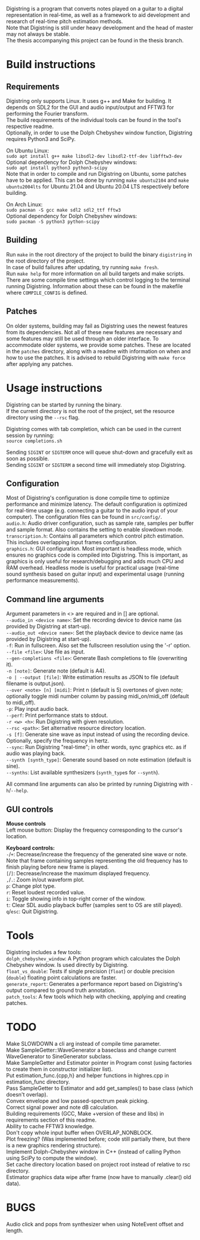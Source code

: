 Digistring is a program that converts notes played on a guitar to a digital representation in real-time, as well as a framework to aid development and research of real-time pitch estimation methods.  
Note that Digistring is still under heavy development and the head of master may not always be stable.  
The thesis accompanying this project can be found in the thesis branch.


# Build instructions
## Requirements
Digistring only supports Linux. It uses g++ and Make for building. It depends on SDL2 for the GUI and audio input/output and FFTW3 for performing the Fourier transform.  
The build requirements of the individual tools can be found in the tool's respective readme.  
Optionally, in order to use the Dolph Chebyshev window function, Digistring requires Python3 and SciPy.

On Ubuntu Linux:  
`sudo apt install g++ make libsdl2-dev libsdl2-ttf-dev libfftw3-dev`  
Optional dependency for Dolph Chebyshev windows:  
`sudo apt install python3 python3-scipy`  
Note that in order to compile and run Digistring on Ubuntu, some patches have to be applied. This can be done by running `make ubuntu2104` and `make ubuntu2004lts` for Ubuntu 21.04 and Ubuntu 20.04 LTS respectively before building.

On Arch Linux:  
`sudo pacman -S gcc make sdl2 sdl2_ttf fftw3`  
Optional dependency for Dolph Chebyshev windows:  
`sudo pacman -S python3 python-scipy`

## Building
Run `make` in the root directory of the project to build the binary `digistring` in the root directory of the project.  
In case of build failures after updating, try running `make fresh`.  
Run `make help` for more information on all build targets and make scripts.  
There are some compile time settings which control logging to the terminal running Digistring. Information about these can be found in the makefile where `COMPILE_CONFIG` is defined.

## Patches
On older systems, building may fail as Digistring uses the newest features from its dependencies. Not all of these new features are necessary and some features may still be used through an older interface. To accommodate older systems, we provide some patches. These are located in the `patches` directory, along with a readme with information on when and how to use the patches. It is advised to rebuild Digistring with `make force` after applying any patches.


# Usage instructions
Digistring can be started by running the binary.  
If the current directory is not the root of the project, set the resource directory using the `--rsc` flag.

Digistring comes with tab completion, which can be used in the current session by running:  
`source completions.sh`

Sending `SIGINT` or `SIGTERM` once will queue shut-down and gracefully exit as soon as possible.  
Sending `SIGINT` or `SIGTERM` a second time will immediately stop Digistring.

## Configuration
Most of Digistring's configuration is done compile time to optimize performance and minimize latency. The default configuration is optimized for real-time usage (e.g. connecting a guitar to the audio input of your computer). The configuration files can be found in `src/config/`.  
`audio.h`: Audio driver configuration, such as sample rate, samples per buffer and sample format. Also contains the setting to enable slowdown mode.  
`transcription.h`: Contains all parameters which control pitch estimation. This includes overlapping input frames configuration.  
`graphics.h`: GUI configuration. Most important is headless mode, which ensures no graphics code is compiled into Digistring. This is important, as graphics is only useful for research/debugging and adds much CPU and RAM overhead. Headless mode is useful for practical usage (real-time sound synthesis based on guitar input) and experimental usage (running performance measurements).

## Command line arguments
Argument parameters in <> are required and in [] are optional.  
`--audio_in <device name>`: Set the recording device to device name (as provided by Digistring at start-up).  
`--audio_out <device name>`: Set the playback device to device name (as provided by Digistring at start-up).  
`-f`: Run in fullscreen. Also set the fullscreen resolution using the '-r' option.  
`--file <file>`: Use file as input.  
`--gen-completions <file>`: Generate Bash completions to file (overwriting it).  
`-n [note]`: Generate note (default is A4).  
`-o | --output [file]`: Write estimation results as JSON to file (default filename is output.json).  
`--over <note> [n] [midi]`: Print n (default is 5) overtones of given note; optionally toggle midi number column by passing midi_on/midi_off (default to midi_off).  
`-p`: Play input audio back.  
`--perf`: Print performance stats to stdout.  
`-r <w> <h>`: Run Digistring with given resolution.  
`--rsc <path>`: Set alternative resource directory location.  
`-s [f]`: Generate sine wave as input instead of using the recording device. Optionally, specify the frequency in hertz.  
`--sync`: Run Digistring "real-time"; in other words, sync graphics etc. as if audio was playing back.  
`--synth [synth_type]`: Generate sound based on note estimation (default is sine).  
`--synths`: List available synthesizers (`synth_type`s for `--synth`).

All command line arguments can also be printed by running Digistring with `-h`/`--help`.

## GUI controls
**Mouse controls**  
Left mouse button: Display the frequency corresponding to the cursor's location.

**Keyboard controls:**  
`-`/`+`: Decrease/increase the frequency of the generated sine wave or note. Note that frame containing samples representing the old frequency has to finish playing before new frame is played.  
`[`/`]`: Decrease/increase the maximum displayed frequency.  
`,`/`.`: Zoom in/out waveform plot.  
`p`: Change plot type.  
`r`: Reset loudest recorded value.  
`i`: Toggle showing info in top-right corner of the window.  
`t`: Clear SDL audio playback buffer (samples sent to OS are still played).  
`q`/`esc`: Quit Digistring.


# Tools
Digistring includes a few tools:  
`dolph_chebyshev_window`: A Python program which calculates the Dolph Chebyshev window. Is used directly by Digistring.  
`float_vs_double`: Tests if single precision (`float`) or double precision (`double`) floating point calculations are faster.  
`generate_report`: Generates a performance report based on Digistring's output compared to ground truth annotation.  
`patch_tools`: A few tools which help with checking, applying and creating patches.


# TODO
Make SLOWDOWN a cli arg instead of compile time parameter.  
Make SampleGetter::WaveGenerator a baseclass and change current WaveGenerator to SineGenerator subclass.  
Make SampleGetter and Estimator pointer in Program const (using factories to create them in constructor initializer list).  
Put estimation_func.{cpp,h} and helper functions in highres.cpp in estimation_func directory.  
Pass SampleGetter to Estimator and add get_samples() to base class (which doesn't overlap).  
Convex envelope and low passed-spectrum peak picking.  
Correct signal power and note dB calculation.  
Building requirements (GCC, Make +version of these and libs) in requirements section of this readme.  
Ability to cache FFTW3 knowledge.  
Don't copy whole input buffer when OVERLAP_NONBLOCK.  
Plot freezing? (Was implemented before; code still partially there, but there is a new graphics rendering structure).  
Implement Dolph-Chebyshev window in C++ (instead of calling Python using SciPy to compute the window).  
Set cache directory location based on project root instead of relative to rsc directory.  
Estimator graphics data wipe after frame (now have to manually .clear() old data).


# BUGS
Audio click and pops from synthesizer when using NoteEvent offset and length.
